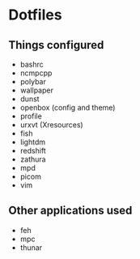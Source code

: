 # Dotfiles

## Things configured

* bashrc
* ncmpcpp
* polybar
* wallpaper
* dunst
* openbox (config and theme)
* profile
* urxvt (Xresources)
* fish
* lightdm
* redshift
* zathura
* mpd
* picom
* vim

## Other applications used

* feh
* mpc
* thunar
